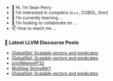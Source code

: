 - 👋 Hi, I’m Sean Perry
- 👀 I’m interested in compilers (c++, COBOL, llvm)
- 🌱 I’m currently learning ...
- 💞️ I’m looking to collaborate on ...
- 📫 How to reach me ...

<!---
s66perry/s66perry is a ✨ special ✨ repository because its `README.md` (this file) appears on your GitHub profile.
You can click the Preview link to take a look at your changes.
--->
### 📕 Latest LLVM Discourse Posts

<!-- DISCOURSE-LLVM:START -->
- [GlobalISel: Scalable vectors and predicates](https://discourse.llvm.org/t/globalisel-scalable-vectors-and-predicates/82476#post_8)
- [GlobalISel: Scalable vectors and predicates](https://discourse.llvm.org/t/globalisel-scalable-vectors-and-predicates/82476#post_7)
- [printMemrefF32](https://discourse.llvm.org/t/printmemreff32/82488#post_2)
- [Multiline StringAttr?](https://discourse.llvm.org/t/multiline-stringattr/81418#post_5)
- [GlobalISel: Scalable vectors and predicates](https://discourse.llvm.org/t/globalisel-scalable-vectors-and-predicates/82476#post_6)
<!-- DISCOURSE-LLVM:END -->
